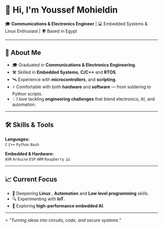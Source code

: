 # 👋 Hi, I'm Youssef Mohieldin

🎓 **Communications & Electronics Engineer** | 💻 Embedded Systems & Linux Enthusiast | 🌍 Based in Egypt

---

## 🚀 About Me
- 🎓 Graduated in **Communications & Electronics Engineering**.
- 🛠 Skilled in **Embedded Systems**, **C/C++** and **RTOS**.
- 🛰 Experience with **microcontrollers**, and **scripting**.
- ⚡ Comfortable with both **hardware** and **software** — from soldering to Python scripts.
- 💡 I love tackling **engineering challenges** that blend electronics, AI, and automation.

---

## 🛠 Skills & Tools

**Languages:**  
`C` `C++` `Python` `Bash`

**Embedded & Hardware:**  
`AVR` `Arduino` `ESP` `ARM` `Raspberry pi`

---

## 📈 Current Focus
- 🚀 Deepening **Linux** , **Automation** and **Low level programming** skills.  
- 🔍 Experimenting with **IoT**.  
- 📡 Exploring **high-performance embedded AI**.
---

⭐ *"Turning ideas into circuits, code, and secure systems."*
